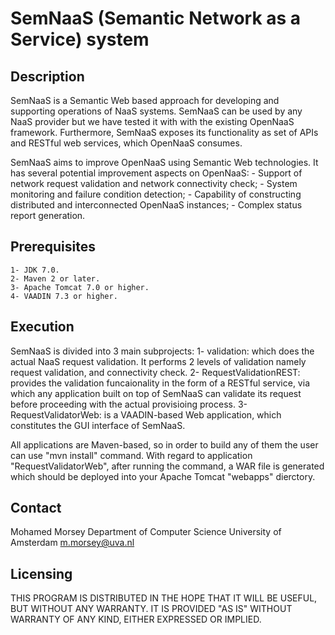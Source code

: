 # SemNaaS (Semantic Network as a Service) system

## Description

SemNaaS is a Semantic Web based approach for developing and supporting operations of NaaS systems. SemNaaS can be used by any NaaS provider but we have tested it with with the existing OpenNaaS framework. Furthermore, SemNaaS exposes its functionality as set of APIs and RESTful web services, which OpenNaaS consumes.

SemNaaS aims to improve OpenNaaS using Semantic Web technologies. It has several potential improvement aspects on OpenNaaS:
	- Support of network request validation and network connectivity check;
	- System monitoring and failure condition detection;
	- Capability of constructing distributed and interconnected OpenNaaS instances;
	- Complex status report generation.

## Prerequisites 

	1- JDK 7.0.
	2- Maven 2 or later.
	3- Apache Tomcat 7.0 or higher.
	4- VAADIN 7.3 or higher.

## Execution

SemNaaS is divided into 3 main subprojects:
	1- validation: which does the actual NaaS request validation. It performs 2 levels of validation namely request validation, and connectivity check.
	2- RequestValidationREST: provides the validation funcaionality in the form of a RESTful service, via which any application built on top of SemNaaS can validate its request before proceeding with the actual provisioing process.
	3- RequestValidatorWeb: is a VAADIN-based Web application, which constitutes the GUI interface of SemNaaS.

All applications are Maven-based, so in order to build any of them the user can use "mvn install" command.
With regard to application "RequestValidatorWeb", after running the command, a WAR file is generated which should be deployed into your Apache Tomcat "webapps" dierctory.

## Contact

Mohamed Morsey
Department of Computer Science
University of Amsterdam
m.morsey@uva.nl

## Licensing

THIS PROGRAM IS DISTRIBUTED IN THE HOPE THAT IT WILL BE USEFUL, BUT WITHOUT ANY WARRANTY. IT IS PROVIDED "AS IS" WITHOUT WARRANTY OF ANY KIND, EITHER EXPRESSED OR IMPLIED.
